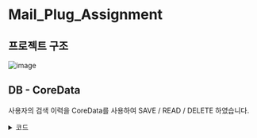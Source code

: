 
# Mail_Plug_Assignment

## 프로젝트 구조

![image](https://github.com/kimchulyeon/assignment1/assets/86825214/121d9965-2d09-43af-908c-b4e1a54c8335)

## DB - CoreData
사용자의 검색 이력을 CoreData를 사용하여 SAVE / READ / DELETE 하였습니다.

<details>
<summary>코드</summary>

```
CODE!
```
</details>
